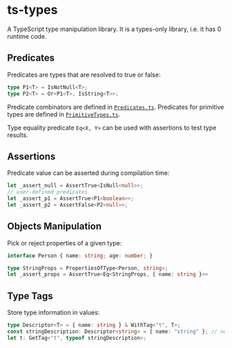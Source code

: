# ts-types

A TypeScript type manipulation library. It is a types-only library, i.e. it has 0 runtime code.

## Predicates

Predicates are types that are resolved to true or false:

```typescript
type P1<T> = IsNotNull<T>;
type P2<T> = Or<P1<T>, IsString<T>>;
```

Predicate combinators are defined in [`Predicates.ts`](./src/Predicates.ts).
Predicates for primitive types are defined in [`PrimitiveTypes.ts`](./src/PrimitiveTypes.ts).

Type equality predicate `Eq<X, Y>` can be used with assertions to test type results.

## Assertions

Predicate value can be asserted during compilation time:

```typescript
let _assert_null = AssertTrue<IsNull<null>>;
// user-defined predicates
let _assert_p1 = AssertTrue<P1<boolean>>;
let _assert_p2 = AssertFalse<P2<null>>;
```

## Objects Manipulation

Pick or reject properties of a given type:

```typescript
interface Person { name: string; age: number; }

type StringProps = PropertiesOfType<Person, string>;
let _assert_props = AssertTrue<Eq<StringProps, { name: string }>>
```

## Type Tags

Store type information in values:

```typescript
type Descriptor<T> = { name: string } & WithTag<"t", T>;
const stringDescription: Descriptor<string> = { name: "string" }; // no new storage
let t: GetTag<"t", typeof stringDescription>;
```

